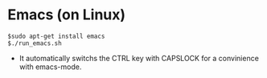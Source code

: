 # Emacs (on Linux)
```
$sudo apt-get install emacs
$./run_emacs.sh
```
- It automatically switchs the CTRL key with CAPSLOCK for a convinience with emacs-mode.
